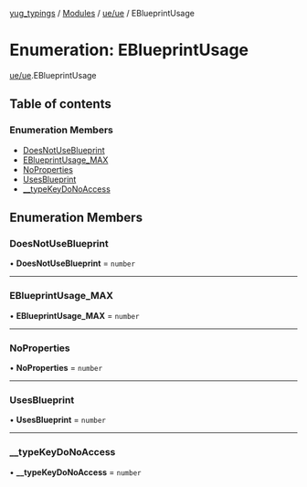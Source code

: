 [yug_typings](../README.md) / [Modules](../modules.md) / [ue/ue](../modules/ue_ue.md) / EBlueprintUsage

# Enumeration: EBlueprintUsage

[ue/ue](../modules/ue_ue.md).EBlueprintUsage

## Table of contents

### Enumeration Members

- [DoesNotUseBlueprint](ue_ue.EBlueprintUsage.md#doesnotuseblueprint)
- [EBlueprintUsage\_MAX](ue_ue.EBlueprintUsage.md#eblueprintusage_max)
- [NoProperties](ue_ue.EBlueprintUsage.md#noproperties)
- [UsesBlueprint](ue_ue.EBlueprintUsage.md#usesblueprint)
- [\_\_typeKeyDoNoAccess](ue_ue.EBlueprintUsage.md#__typekeydonoaccess)

## Enumeration Members

### DoesNotUseBlueprint

• **DoesNotUseBlueprint** = `number`

___

### EBlueprintUsage\_MAX

• **EBlueprintUsage\_MAX** = `number`

___

### NoProperties

• **NoProperties** = `number`

___

### UsesBlueprint

• **UsesBlueprint** = `number`

___

### \_\_typeKeyDoNoAccess

• **\_\_typeKeyDoNoAccess** = `number`

